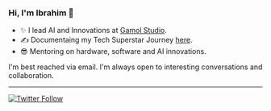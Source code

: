 ### Hi, I'm Ibrahim 👋
 
  * ✨ I lead AI and Innovations at [Gamol Studio](http://gamolstudio.com/).
  * ✍ Documentaing my Tech Superstar Journey [here](https://ibrahimgbadegesin.blogspot.com/).
  * 😎 Mentoring on hardware, software and AI innovations.

I'm best reached via email. I'm always open to interesting conversations and collaboration.

 
---
[![Twitter Follow](https://img.shields.io/twitter/follow/Engrgit?label=Follow&style=social)](https://twitter.com/Engrgit)

